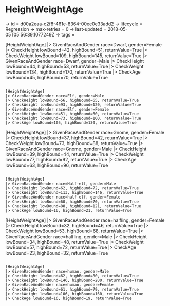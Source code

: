 # HeightWeightAge

-> id = d00a2eaa-c2f8-461e-8364-00ee0e33add2
-> lifecycle = Regression
-> max-retries = 0
-> last-updated = 2018-05-05T05:56:39.1077249Z
-> tags = 

[HeightWeightAge]
|> GivenRaceAndGender race=Dwarf, gender=Female
|> CheckHeight lowBound=42, highBound=51, returnValue=True
|> CheckWeight lowBound=109, highBound=145, returnValue=True
|> GivenRaceAndGender race=Dwarf, gender=Male
|> CheckHeight lowBound=44, highBound=53, returnValue=True
|> CheckWeight lowBound=134, highBound=170, returnValue=True
|> CheckAge lowBound=45, highBound=70, returnValue=True
~~~

[HeightWeightAge]
|> GivenRaceAndGender race=Elf, gender=Male
|> CheckHeight lowBound=56, highBound=65, returnValue=True
|> CheckWeight lowBound=93, highBound=120, returnValue=True
|> GivenRaceAndGender race=Elf, gender=Female
|> CheckHeight lowBound=51, highBound=60, returnValue=True
|> CheckWeight lowBound=73, highBound=100, returnValue=True
|> CheckAge lowBound=105, highBound=130, returnValue=True
~~~

[HeightWeightAge]
|> GivenRaceAndGender race=Gnome, gender=Female
|> CheckHeight lowBound=37, highBound=42, returnValue=True
|> CheckWeight lowBound=73, highBound=88, returnValue=True
|> GivenRaceAndGender race=Gnome, gender=Male
|> CheckHeight lowBound=39, highBound=44, returnValue=True
|> CheckWeight lowBound=77, highBound=92, returnValue=True
|> CheckAge lowBound=63, highBound=96, returnValue=True
~~~

[HeightWeightAge]
|> GivenRaceAndGender race=Half-elf, gender=Male
|> CheckHeight lowBound=62, highBound=72, returnValue=True
|> CheckWeight lowBound=113, highBound=146, returnValue=True
|> GivenRaceAndGender race=half-elf, gender=Female
|> CheckHeight lowBound=60, highBound=70, returnValue=True
|> CheckWeight lowBound=88, highBound=121, returnValue=True
|> CheckAge lowBound=16, highBound=21, returnValue=True
~~~

[HeightWeightAge]
|> GivenRaceAndGender race=halfling, gender=Female
|> CheckHeight lowBound=32, highBound=46, returnValue=True
|> CheckWeight lowBound=53, highBound=68, returnValue=True
|> GivenRaceAndGender race=halfling, gender=Male
|> CheckHeight lowBound=34, highBound=48, returnValue=True
|> CheckWeight lowBound=57, highBound=72, returnValue=True
|> CheckAge lowBound=23, highBound=32, returnValue=True
~~~

[HeightWeightAge]
|> GivenRaceAndGender race=human, gender=Male
|> CheckHeight lowBound=62, highBound=80, returnValue=True
|> CheckWeight lowBound=146, highBound=200, returnValue=True
|> GivenRaceAndGender race=human, gender=Female
|> CheckHeight lowBound=61, highBound=79, returnValue=True
|> CheckWeight lowBound=106, highBound=160, returnValue=True
|> CheckAge lowBound=16, highBound=19, returnValue=True
~~~
